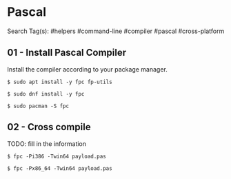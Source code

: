# Pascal

Search Tag(s): #helpers #command-line #compiler #pascal #cross-platform

## 01 - Install Pascal Compiler

Install the compiler according to your package manager.

```
$ sudo apt install -y fpc fp-utils

$ sudo dnf install -y fpc

$ sudo pacman -S fpc
```

## 02 - Cross compile

TODO: fill in the information

```
$ fpc -Pi386 -Twin64 payload.pas
```

```
$ fpc -Px86_64 -Twin64 payload.pas
```